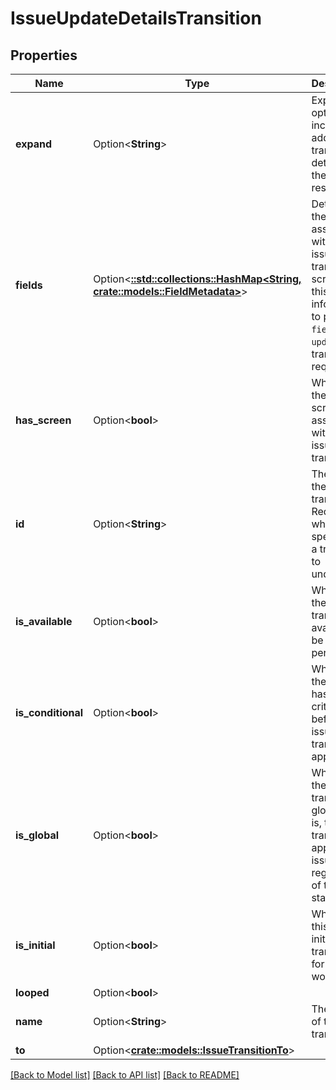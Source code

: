 # IssueUpdateDetailsTransition

## Properties

Name | Type | Description | Notes
------------ | ------------- | ------------- | -------------
**expand** | Option<**String**> | Expand options that include additional transition details in the response. | [optional][readonly]
**fields** | Option<[**::std::collections::HashMap<String, crate::models::FieldMetadata>**](FieldMetadata.md)> | Details of the fields associated with the issue transition screen. Use this information to populate `fields` and `update` in a transition request. | [optional][readonly]
**has_screen** | Option<**bool**> | Whether there is a screen associated with the issue transition. | [optional][readonly]
**id** | Option<**String**> | The ID of the issue transition. Required when specifying a transition to undertake. | [optional]
**is_available** | Option<**bool**> | Whether the transition is available to be performed. | [optional][readonly]
**is_conditional** | Option<**bool**> | Whether the issue has to meet criteria before the issue transition is applied. | [optional][readonly]
**is_global** | Option<**bool**> | Whether the issue transition is global, that is, the transition is applied to issues regardless of their status. | [optional][readonly]
**is_initial** | Option<**bool**> | Whether this is the initial issue transition for the workflow. | [optional][readonly]
**looped** | Option<**bool**> |  | [optional]
**name** | Option<**String**> | The name of the issue transition. | [optional][readonly]
**to** | Option<[**crate::models::IssueTransitionTo**](IssueTransition_to.md)> |  | [optional]

[[Back to Model list]](../README.md#documentation-for-models) [[Back to API list]](../README.md#documentation-for-api-endpoints) [[Back to README]](../README.md)


